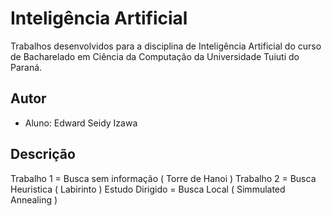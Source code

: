 # Inteligência Artificial

Trabalhos desenvolvidos para a disciplina de Inteligência Artificial do curso
de Bacharelado em Ciência da Computação da Universidade Tuiuti do Paraná.

## Autor

- Aluno: Edward Seidy Izawa

## Descrição

Trabalho 1 = Busca sem informação ( Torre de Hanoi )
Trabalho 2 = Busca Heuristica ( Labirinto )
Estudo Dirigido = Busca Local ( Simmulated Annealing )



